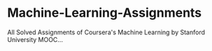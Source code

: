 # Machine-Learning-Assignments
All Solved Assignments of Coursera's Machine Learning by Stanford University MOOC...
